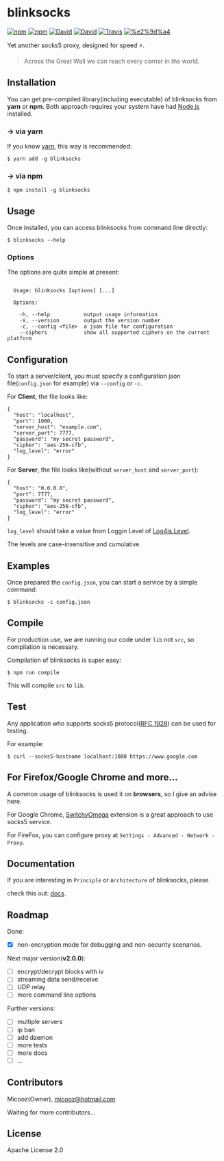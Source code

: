 # blinksocks

[![npm](https://img.shields.io/npm/v/blinksocks.svg?maxAge=2592000?style=flat-square)](https://www.npmjs.com/package/blinksocks)
[![npm](https://img.shields.io/npm/l/blinksocks.svg?maxAge=2592000?style=flat-square)](https://github.com/micooz/blinksocks/blob/master/LICENSE)
[![David](https://img.shields.io/david/micooz/blinksocks.svg?maxAge=2592000?style=flat-square)](https://www.npmjs.com/package/blinksocks)
[![David](https://img.shields.io/david/dev/micooz/blinksocks.svg?maxAge=2592000?style=flat-square)](https://www.npmjs.com/package/blinksocks)
[![Travis](https://img.shields.io/travis/micooz/blinksocks.svg)](https://travis-ci.org/micooz/blinksocks)
[![%e2%9d%a4](https://img.shields.io/badge/made%20with-%e2%9d%a4-ff69b4.svg?style=flat-square)](https://github.com/micooz/blinksocks)

Yet another socks5 proxy, designed for speed :zap:.

> Across the Great Wall we can reach every corner in the world.

## Installation

You can get pre-compiled library(including executable) of blinksocks from **yarn** or **npm**. Both approach requires your system have had [Node.js](https://nodejs.org) installed.

### -> via yarn

If you know [yarn](https://yarnpkg.com/), this way is recommended:

```
$ yarn add -g blinksocks
```

### -> via npm

```
$ npm install -g blinksocks
```

## Usage

Once installed, you can access blinksocks from command line directly:

```
$ blinksocks --help
```

### Options

The options are quite simple at present:

```

  Usage: blinksocks [options] [...]

  Options:

    -h, --help           output usage information
    -V, --version        output the version number
    -c, --config <file>  a json file for configuration
    --ciphers            show all supported ciphers on the current platform

```

## Configuration

To start a server/client, you must specify a configuration json file(`config.json` for example) via `--config` or `-c`.

For **Client**, the file looks like:

```
{
  "host": "localhost",
  "port": 1080,
  "server_host": "example.com",
  "server_port": 7777,
  "password": "my secret password",
  "cipher": "aes-256-cfb",
  "log_level": "error"
}
```

For **Server**, the file looks like(without `server_host` and `server_port`):

```
{
  "host": "0.0.0.0",
  "port": 7777,
  "password": "my secret password",
  "cipher": "aes-256-cfb",
  "log_level": "error"
}
```

`log_level` should take a value from Loggin Level of
[Log4js.Level](http://stritti.github.io/log4js/docu/users-guide.html#configuration).

The levels are case-insensitive and cumulative.

## Examples

Once prepared the `config.json`, you can start a service by a simple command:

```
$ blinksocks -c config.json
```

## Compile

For production use, we are running our code under `lib` not `src`, so compilation is necessary.

Compilation of blinksocks is super easy:

```
$ npm run compile
```

This will compile `src` to `lib`.

## Test

Any application who supports socks5 protocol([RFC 1928](https://tools.ietf.org/html/rfc1928)) can be used for testing.

For example:

```
$ curl --socks5-hostname localhost:1080 https://www.google.com
```

## For Firefox/Google Chrome and more...

A common usage of blinksocks is used it on **browsers**, so I give an advise here.

For Google Chrome, [SwitchyOmega](https://github.com/FelisCatus/SwitchyOmega) extension is a great approach to use socks5 service.

For FireFox, you can configure proxy at `Settings - Advanced - Network - Proxy`.

## Documentation

If you are interesting in `Principle` or `Architecture` of blinksocks, please

check this out: [docs](https://github.com/micooz/blinksocks/tree/master/docs).

## Roadmap

Done:

* [x] non-encryption mode for debugging and non-security scenarios.

Next major version(**v2.0.0**):

* [ ] encrypt/decrypt blocks with iv
* [ ] streaming data send/receive
* [ ] UDP relay
* [ ] more command line options

Further versions:

* [ ] multiple servers
* [ ] ip ban
* [ ] add daemon
* [ ] more tests
* [ ] more docs
* [ ] ...

## Contributors

Micooz(Owner), micooz@hotmail.com

Waiting for more contributors...

## License

Apache License 2.0